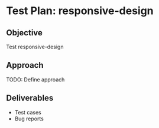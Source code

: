 # Test Plan: responsive-design

## Objective
Test responsive-design

## Approach
TODO: Define approach

## Deliverables
- Test cases
- Bug reports
